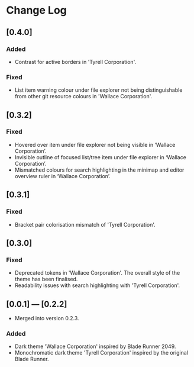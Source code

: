 # Change Log

## [0.4.0]
### Added
- Contrast for active borders in 'Tyrell Corporation'.

### Fixed
- List item warning colour under file explorer not being distinguishable from other git resource colours in 'Wallace Corporation'.

## [0.3.2]
### Fixed
- Hovered over item under file explorer not being visible in ‘Wallace Corporation’.
- Invisible outline of focused list/tree item under file explorer in ‘Wallace Corporation’.
- Mismatched colours for search highlighting in the minimap and editor overview ruler in ‘Wallace Corporation’.

## [0.3.1]
### Fixed
- Bracket pair colorisation mismatch of 'Tyrell Corporation'.

## [0.3.0]
### Fixed
- Deprecated tokens in 'Wallace Corporation'. The overall style of the theme has been finalised.
- Readability issues with search highlighting with 'Tyrell Corporation'. 

## [0.0.1] — [0.2.2]
- Merged into version 0.2.3.
### Added
- Dark theme 'Wallace Corporation' inspired by Blade Runner 2049.
- Monochromatic dark theme 'Tyrell Corporation' inspired by the original Blade Runner.